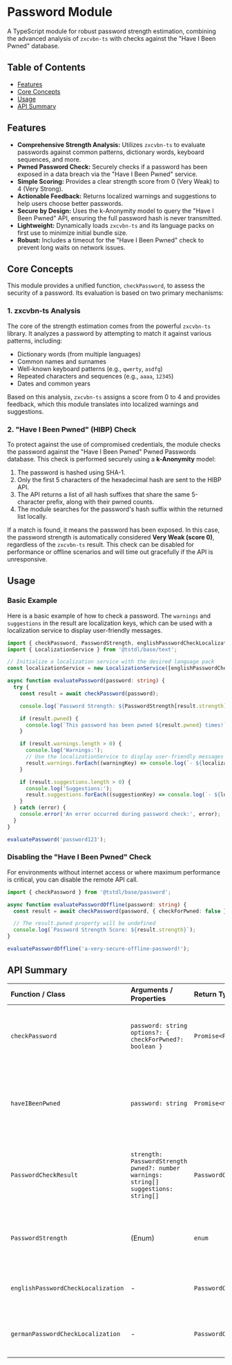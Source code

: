 # Password Module

A TypeScript module for robust password strength estimation, combining the advanced analysis of `zxcvbn-ts` with checks against the "Have I Been Pwned" database.

## Table of Contents

- [Features](#features)
- [Core Concepts](#core-concepts)
- [Usage](#usage)
- [API Summary](#api-summary)

## Features

- **Comprehensive Strength Analysis:** Utilizes `zxcvbn-ts` to evaluate passwords against common patterns, dictionary words, keyboard sequences, and more.
- **Pwned Password Check:** Securely checks if a password has been exposed in a data breach via the "Have I Been Pwned" service.
- **Simple Scoring:** Provides a clear strength score from 0 (Very Weak) to 4 (Very Strong).
- **Actionable Feedback:** Returns localized warnings and suggestions to help users choose better passwords.
- **Secure by Design:** Uses the k-Anonymity model to query the "Have I Been Pwned" API, ensuring the full password hash is never transmitted.
- **Lightweight:** Dynamically loads `zxcvbn-ts` and its language packs on first use to minimize initial bundle size.
- **Robust:** Includes a timeout for the "Have I Been Pwned" check to prevent long waits on network issues.

## Core Concepts

This module provides a unified function, `checkPassword`, to assess the security of a password. Its evaluation is based on two primary mechanisms:

### 1. zxcvbn-ts Analysis

The core of the strength estimation comes from the powerful `zxcvbn-ts` library. It analyzes a password by attempting to match it against various patterns, including:

- Dictionary words (from multiple languages)
- Common names and surnames
- Well-known keyboard patterns (e.g., `qwerty`, `asdfg`)
- Repeated characters and sequences (e.g., `aaaa`, `12345`)
- Dates and common years

Based on this analysis, `zxcvbn-ts` assigns a score from 0 to 4 and provides feedback, which this module translates into localized warnings and suggestions.

### 2. "Have I Been Pwned" (HIBP) Check

To protect against the use of compromised credentials, the module checks the password against the "Have I Been Pwned" Pwned Passwords database. This check is performed securely using a **k-Anonymity** model:

1.  The password is hashed using SHA-1.
2.  Only the first 5 characters of the hexadecimal hash are sent to the HIBP API.
3.  The API returns a list of all hash suffixes that share the same 5-character prefix, along with their pwned counts.
4.  The module searches for the password's hash suffix within the returned list locally.

If a match is found, it means the password has been exposed. In this case, the password strength is automatically considered **Very Weak (score 0)**, regardless of the `zxcvbn-ts` result. This check can be disabled for performance or offline scenarios and will time out gracefully if the API is unresponsive.

## Usage

### Basic Example

Here is a basic example of how to check a password. The `warnings` and `suggestions` in the result are localization keys, which can be used with a localization service to display user-friendly messages.

```typescript
import { checkPassword, PasswordStrength, englishPasswordCheckLocalization } from '@tstdl/base/password';
import { LocalizationService } from '@tstdl/base/text';

// Initialize a localization service with the desired language pack
const localizationService = new LocalizationService([englishPasswordCheckLocalization]);

async function evaluatePassword(password: string) {
  try {
    const result = await checkPassword(password);

    console.log(`Password Strength: ${PasswordStrength[result.strength]}`); // e.g., "Weak"

    if (result.pwned) {
      console.log(`This password has been pwned ${result.pwned} times!`);
    }

    if (result.warnings.length > 0) {
      console.log('Warnings:');
      // Use the localizationService to display user-friendly messages
      result.warnings.forEach((warningKey) => console.log(`- ${localizationService.localize(warningKey)}`));
    }

    if (result.suggestions.length > 0) {
      console.log('Suggestions:');
      result.suggestions.forEach((suggestionKey) => console.log(`- ${localizationService.localize(suggestionKey)}`));
    }
  } catch (error) {
    console.error('An error occurred during password check:', error);
  }
}

evaluatePassword('password123');
```

### Disabling the "Have I Been Pwned" Check

For environments without internet access or where maximum performance is critical, you can disable the remote API call.

```typescript
import { checkPassword } from '@tstdl/base/password';

async function evaluatePasswordOffline(password: string) {
  const result = await checkPassword(password, { checkForPwned: false });

  // The result.pwned property will be undefined
  console.log(`Password Strength Score: ${result.strength}`);
}

evaluatePasswordOffline('a-very-secure-offline-password!');
```

## API Summary

| Function / Class                   | Arguments / Properties                                                                              | Return Type                    | Description                                                                                    |
| :--------------------------------- | :-------------------------------------------------------------------------------------------------- | :----------------------------- | :--------------------------------------------------------------------------------------------- |
| `checkPassword`                    | `password: string`<br>`options?: { checkForPwned?: boolean }`                                       | `Promise<PasswordCheckResult>` | Asynchronously checks password strength using zxcvbn-ts and optionally the HIBP database.      |
| `haveIBeenPwned`                   | `password: string`                                                                                  | `Promise<number>`              | Checks a password against the HIBP database and returns the number of times it has been pwned. |
| `PasswordCheckResult`              | `strength: PasswordStrength`<br>`pwned?: number`<br>`warnings: string[]`<br>`suggestions: string[]` | `PasswordCheckResult`          | The result object returned by `checkPassword`. Warnings and suggestions are localization keys. |
| `PasswordStrength`                 | (Enum)                                                                                              | `enum`                         | An enum representing password strength from `VeryWeak` (0) to `VeryStrong` (4).                |
| `englishPasswordCheckLocalization` | -                                                                                                   | `PasswordCheckLocalization`    | English localization data for warnings and suggestions.                                        |
| `germanPasswordCheckLocalization`  | -                                                                                                   | `PasswordCheckLocalization`    | German localization data for warnings and suggestions.                                         |
